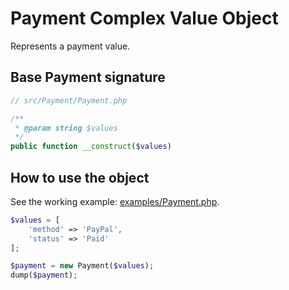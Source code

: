 Payment Complex Value Object
============================

Represents a payment value.

## Base Payment signature

```php
// src/Payment/Payment.php

/**
 * @param string $values
 */
public function __construct($values)
```

## How to use the object

See the working example: [examples/Payment.php](examples/Payment.php).

```php
$values = [
    'method' => 'PayPal',
    'status' => 'Paid'
];

$payment = new Payment($values);
dump($payment);
```
